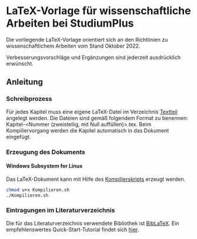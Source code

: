# LaTeX-Vorlage für wissenschaftliche Arbeiten bei StudiumPlus
Die vorliegende LaTeX-Vorlage orientiert sich an den Richtlinien zu wissenschaftlichem Arbeiten vom Stand Oktober 2022.

Verbesserungsvorschläge und Ergänzungen sind jederzeit ausdrücklich erwünscht.

## Anleitung
### Schreibprozess
Für jedes Kapitel muss eine eigene LaTeX-Datei im Verzeichnis [Textteil](https://github.com/ari-diehl/StudiumPlus-LaTeX/tree/main/Textteil) angelegt werden.
Die Dateien sind gemäß folgendem Format zu benennen: Kapitel-\<Nummer (zweistellig, mit Null auffüllen)\>.tex.
Beim Kompiliervorgang werden die Kapitel automatisch in das Dokument eingefügt.
### Erzeugung des Dokuments
#### Windows Subsystem for Linux
Das LaTeX-Dokument kann mit Hilfe des [Kompilierskripts](https://github.com/ari-diehl/StudiumPlus-LaTeX/blob/main/Kompilieren.sh) erzeugt werden.
```bash
chmod u+x Kompilieren.sh
./Kompilieren.sh
```

### Eintragungen im Literaturverzeichnis
Die für das Literaturverzeichnis verwendete Bibliothek ist [BibLaTeX](https://ctan.org/pkg/biblatex?lang=en). Ein empfehlenswertes Quick-Start-Tutorial findet sich [hier](https://en.wikibooks.org/wiki/LaTeX/Bibliographies_with_biblatex_and_biber).